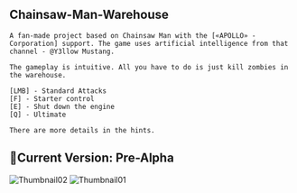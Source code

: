 ## Chainsaw-Man-Warehouse
```
A fan-made project based on Chainsaw Man with the [«APOLLO» - Corporation] support. The game uses artificial intelligence from that channel - @Y3llow Mustang.

The gameplay is intuitive. All you have to do is just kill zombies in the warehouse.

[LMB] - Standard Attacks
[F] - Starter control
[E] - Shut down the engine
[Q] - Ultimate

There are more details in the hints.
```

## 💾Current Version: Pre-Alpha

![Thumbnail02](https://user-images.githubusercontent.com/105137450/221402302-2af0face-3d10-49ba-a9e3-925b0d899e77.png)
![Thumbnail01](https://user-images.githubusercontent.com/105137450/221402305-1ea5b90b-524b-4627-9c48-7a2d9f588bb6.png)
